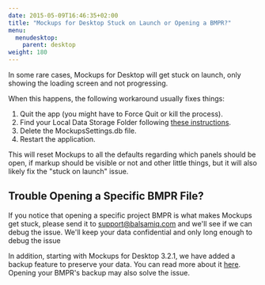 ```yaml
---
date: 2015-05-09T16:46:35+02:00
title: "Mockups for Desktop Stuck on Launch or Opening a BMPR?"
menu:
  menudesktop:
    parent: desktop
weight: 180
---
```

In some rare cases, Mockups for Desktop will get stuck on launch, only showing the loading screen and not progressing.

When this happens, the following workaround usually fixes things:

1.  Quit the app (you might have to Force Quit or kill the process).
2.  Find your Local Data Storage Folder following [these instructions](/desktop/localstore/).
3.  Delete the MockupsSettings.db file.
4.  Restart the application.

This will reset Mockups to all the defaults regarding which panels should be open, if markup should be visible or not and other little things, but it will also likely fix the "stuck on launch" issue.

## Trouble Opening a Specific BMPR File?

If you notice that opening a specific project BMPR is what makes Mockups get stuck, please send it to [support@balsamiq.com](mailto:support@balsamiq.com) and we'll see if we can debug the issue. We'll keep your data confidential and only long enough to debug the issue

In addition, starting with Mockups for Desktop 3.2.1, we have added a backup feature to preserve your data. You can read more about it [here](/desktop/backup/). Opening your BMPR's backup may also solve the issue.
